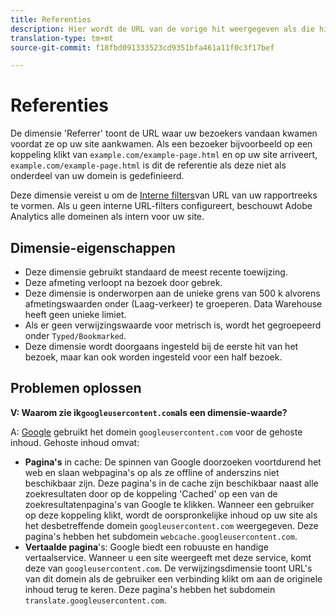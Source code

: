 ```yaml
---
title: Referenties
description: Hier wordt de URL van de vorige hit weergegeven als die hit zich buiten uw site bevond.
translation-type: tm+mt
source-git-commit: f18fbd091333523cd9351bfa461a11f0c3f17bef

---
```



# Referenties

De dimensie &#39;Referrer&#39; toont de URL waar uw bezoekers vandaan kwamen voordat ze op uw site aankwamen. Als een bezoeker bijvoorbeeld op een koppeling klikt van `example.com/example-page.html` en op uw site arriveert, `example.com/example-page.html` is dit de referentie als deze niet als onderdeel van uw domein is gedefinieerd.

Deze dimensie vereist u om de [Interne filters](/help/admin/admin/internal-url-filter-admin.md)van URL van uw rapportreeks te vormen. Als u geen interne URL-filters configureert, beschouwt Adobe Analytics alle domeinen als intern voor uw site.

## Dimensie-eigenschappen

* Deze dimensie gebruikt standaard de meest recente toewijzing.
* Deze afmeting verloopt na bezoek door gebrek.
* Deze dimensie is onderworpen aan de unieke grens van 500 k alvorens afmetingswaarden onder (Laag-verkeer) te groeperen. Data Warehouse heeft geen unieke limiet.
* Als er geen verwijzingswaarde voor metrisch is, wordt het gegroepeerd onder `Typed/Bookmarked`.
* Deze dimensie wordt doorgaans ingesteld bij de eerste hit van het bezoek, maar kan ook worden ingesteld voor een half bezoek.

## Problemen oplossen

**V: Waarom zie ik`googleusercontent.com`als een dimensie-waarde?**

A: [Google](https://about.google/) gebruikt het domein `googleusercontent.com` voor de gehoste inhoud. Gehoste inhoud omvat:

* **Pagina&#39;s** in cache: De spinnen van Google doorzoeken voortdurend het web en slaan webpagina&#39;s op als ze offline of anderszins niet beschikbaar zijn. Deze pagina&#39;s in de cache zijn beschikbaar naast alle zoekresultaten door op de koppeling &#39;Cached&#39; op een van de zoekresultatenpagina&#39;s van Google te klikken. Wanneer een gebruiker op deze koppeling klikt, wordt de oorspronkelijke inhoud op uw site als het desbetreffende domein `googleusercontent.com` weergegeven. Deze pagina&#39;s hebben het subdomein `webcache.googleusercontent.com`.
* **Vertaalde pagina**&#39;s: Google biedt een robuuste en handige vertaalservice. Wanneer u een site weergeeft met deze service, komt deze van `googleusercontent.com`. De verwijzingsdimensie toont URL&#39;s van dit domein als de gebruiker een verbinding klikt om aan de originele inhoud terug te keren. Deze pagina&#39;s hebben het subdomein `translate.googleusercontent.com`.
